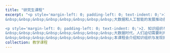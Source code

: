 ```yaml
---
title: "研究生课程"
excerpt: "<p style='margin-left: 0; padding-left: 0; text-indent: 0;'>1. 信息资源管理技术<br>
&nbsp;&nbsp;&nbsp;&nbsp;&nbsp;&nbsp;&nbsp;&nbsp;大数据和人工智能的发展推动各行各业产生更大量的信息，相应地信息资源的存在形式更加复杂，对其利用需求更加多样，在信息资源管理中用到的技术手段也更加丰富。在这一背景下，本课程系统地介绍信息资源管理中涉及到的技术及其原理。主要分为三个专题：信息资源管理技术的数学基础，内容层面的管理技术，系统层面的管理技术。数学基础专题主要包括信息的表示与建模，信息的度量方法，信息的网络，图的表示及搜索等。内容管理技术专题主要包括的内容挖掘、分析、组织中的技术及原理。系统管理技术专题主要包括信息采集、识别、存储、安全方面的技术及原理。课程还结合软件工具的使用、案例讨论等环节开展实践，培养学生分析问题、解决问题的能力。</p>

<p style='margin-left: 0; padding-left: 0; text-indent: 0;'>2. 知识组织与知识发现<br>
&nbsp;&nbsp;&nbsp;&nbsp;&nbsp;&nbsp;&nbsp;&nbsp;大数据时代，人们迫切需要利用新型信息技术从纷繁的数据中找出核心的概念、关系，形成有序的知识组织，并用于解决问题，并给出良好的可解释性。知识组织就是对知识的整序，这一过程中会对各类资源中的知识实体进行发掘和选取，建立知识实体之间、知识实体与知识库之间的关联关系。知识发现是基于已有知识及关联，结合推理、挖掘方法找到新的知识，为人工智能背景下数智分析、决策和应用提供重要支撑。<br>
&nbsp;&nbsp;&nbsp;&nbsp;&nbsp;&nbsp;&nbsp;&nbsp;本课程会介绍知识组织与发现的基本概念、目的和意义；知识的特点和类型；基于自然语言理解开展的知识计算；知识计算中的数学基础；词汇语义挖掘；词汇语义计算；知识组织的理论、方法与应用；知识图谱的构建及应用；知识表示方法，大语言模型与知识组织的融合等方面的内容。</p>"
collection: 教学课程
---
```

